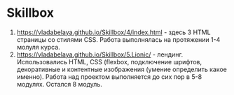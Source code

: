 # Skillbox
 
 1) https://vladabelaya.github.io/Skillbox/4/index.html - здесь 3 HTML страницы со стилями CSS. Работа выполнялась на протяжении 1-4 молуля курса.
 2) https://vladabelaya.github.io/Skillbox/5.Lionic/ - лендинг. Использовались HTML, CSS (flexbox, подключение шрифтов, декоративные и контентные изображения (умение определить какое именно). Работа над проектом выполняется до сих пор в 5-8 модулях. Остался 8 модуль.
 
